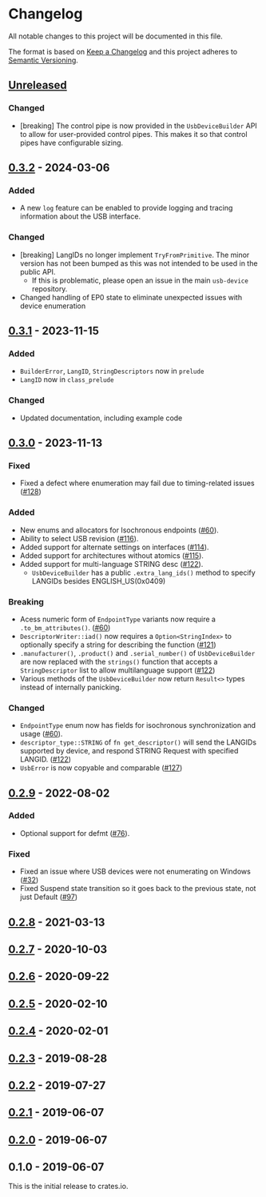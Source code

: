 # Changelog

All notable changes to this project will be documented in this file.

The format is based on [Keep a Changelog](http://keepachangelog.com/en/1.0.0/)
and this project adheres to [Semantic Versioning](http://semver.org/spec/v2.0.0.html).

## [Unreleased]

### Changed
* [breaking] The control pipe is now provided in the `UsbDeviceBuilder` API to allow for user-provided control
pipes. This makes it so that control pipes have configurable sizing.

## [0.3.2] - 2024-03-06

### Added
* A new `log` feature can be enabled to provide logging and tracing information about the USB
interface.

### Changed
* [breaking] LangIDs no longer implement `TryFromPrimitive`. The minor version has not been bumped
as this was not intended to be used in the public API.
    - If this is problematic, please open an issue in the main `usb-device` repository.
* Changed handling of EP0 state to eliminate unexpected issues with device enumeration

## [0.3.1] - 2023-11-15

### Added
* `BuilderError`, `LangID`, `StringDescriptors` now in `prelude`
* `LangID` now in `class_prelude`

### Changed
* Updated documentation, including example code

## [0.3.0] - 2023-11-13

### Fixed
* Fixed a defect where enumeration may fail due to timing-related issues ([#128](https://github.com/rust-embedded-community/usb-device/issues/128))

### Added
* New enums and allocators for Isochronous endpoints ([#60](https://github.com/rust-embedded-community/usb-device/pull/60)).
* Ability to select USB revision ([#116](https://github.com/rust-embedded-community/usb-device/pull/116)).
* Added support for alternate settings on interfaces ([#114](https://github.com/rust-embedded-community/usb-device/pull/114)).
* Added support for architectures without atomics ([#115](https://github.com/rust-embedded-community/usb-device/pull/115)).
* Added support for multi-language STRING desc ([#122](https://github.com/rust-embedded-community/usb-device/pull/122)).
  * `UsbDeviceBuilder` has a public `.extra_lang_ids()` method to specify LANGIDs besides ENGLISH_US(0x0409)

### Breaking
* Acess numeric form of `EndpointType` variants now require a `.to_bm_attributes()`. ([#60](https://github.com/rust-embedded-community/usb-device/pull/60))
* `DescriptorWriter::iad()` now requires a `Option<StringIndex>` to optionally specify a string for describing the function ([#121](https://github.com/rust-embedded-community/usb-device/pull/121))
* `.manufacturer()`, `.product()` and `.serial_number()` of `UsbDeviceBuilder` are now replaced with the `strings()` function that accepts a `StringDescriptor` list to allow multilanguage support ([#122](https://github.com/rust-embedded-community/usb-device/pull/122))
* Various methods of the `UsbDeviceBuilder` now return `Result<>` types instead of internally panicking.

### Changed
* `EndpointType` enum now has fields for isochronous synchronization and usage ([#60](https://github.com/rust-embedded-community/usb-device/pull/60)).
* `descriptor_type::STRING` of `fn get_descriptor()` will send the LANGIDs supported by device, and respond STRING Request with specified LANGID. ([#122](https://github.com/rust-embedded-community/usb-device/pull/122))
* `UsbError` is now copyable and comparable ([#127](https://github.com/rust-embedded-community/usb-device/pull/127))

## [0.2.9] - 2022-08-02

### Added
* Optional support for defmt ([#76](https://github.com/rust-embedded-community/usb-device/pull/76)).

### Fixed
* Fixed an issue where USB devices were not enumerating on Windows ([#32](https://github.com/rust-embedded-community/usb-device/issues/82))
* Fixed Suspend state transition so it goes back to the previous state, not just Default ([#97](https://github.com/rust-embedded-community/usb-device/pull/97))

## [0.2.8] - 2021-03-13

## [0.2.7] - 2020-10-03

## [0.2.6] - 2020-09-22

## [0.2.5] - 2020-02-10

## [0.2.4] - 2020-02-01

## [0.2.3] - 2019-08-28

## [0.2.2] - 2019-07-27

## [0.2.1] - 2019-06-07

## [0.2.0] - 2019-06-07

## 0.1.0 - 2019-06-07

This is the initial release to crates.io.

[Unreleased]: https://github.com/rust-embedded-community/usb-device/compare/v0.3.2...HEAD
[0.3.2]: https://github.com/rust-embedded-community/usb-device/compare/v0.3.1...v0.3.2
[0.3.1]: https://github.com/rust-embedded-community/usb-device/compare/v0.3.0...v0.3.1
[0.3.0]: https://github.com/rust-embedded-community/usb-device/compare/v0.2.9...v0.3.0
[0.2.9]: https://github.com/rust-embedded-community/usb-device/compare/v0.2.8...v0.2.9
[0.2.8]: https://github.com/rust-embedded-community/usb-device/compare/v0.2.7...v0.2.8
[0.2.7]: https://github.com/rust-embedded-community/usb-device/compare/v0.2.6...v0.2.7
[0.2.6]: https://github.com/rust-embedded-community/usb-device/compare/v0.2.5...v0.2.6
[0.2.5]: https://github.com/rust-embedded-community/usb-device/compare/v0.2.4...v0.2.5
[0.2.4]: https://github.com/rust-embedded-community/usb-device/compare/v0.2.3...v0.2.4
[0.2.3]: https://github.com/rust-embedded-community/usb-device/compare/v0.2.2...v0.2.3
[0.2.2]: https://github.com/rust-embedded-community/usb-device/compare/v0.2.1...v0.2.2
[0.2.1]: https://github.com/rust-embedded-community/usb-device/compare/v0.2.0...v0.2.1
[0.2.0]: https://github.com/rust-embedded-community/usb-device/compare/v0.1.0...v0.2.0
